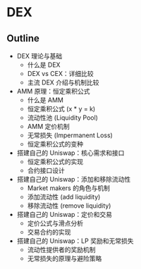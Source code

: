 # DEX

## Outline

- DEX 理论与基础
  - 什么是 DEX
  - DEX vs CEX：详细比较
  - 主流 DEX 介绍与机制比较
- AMM 原理：恒定乘积公式
  - 什么是 AMM
  - 恒定乘积公式 (x * y = k)
  - 流动性池 (Liquidity Pool)
  - AMM 定价机制
  - 无常损失 (Impermanent Loss)
  - 恒定乘积公式的变种
- 搭建自己的 Uniswap：核心需求和接口
  - 恒定乘积公式的实现
  - 合约接口设计
- 搭建自己的 Uniswap：添加和移除流动性
  - Market makers 的角色与机制
  - 添加流动性 (add liquidity)
  - 移除流动性 (remove liquidity)
- 搭建自己的 Uniswap：定价和交易
  - 定价公式与滑点分析
  - 交易合约的实现
- 搭建自己的 Uniswap：LP 奖励和无常损失
  - 流动性提供者的奖励机制
  - 无常损失的原理与避险策略
